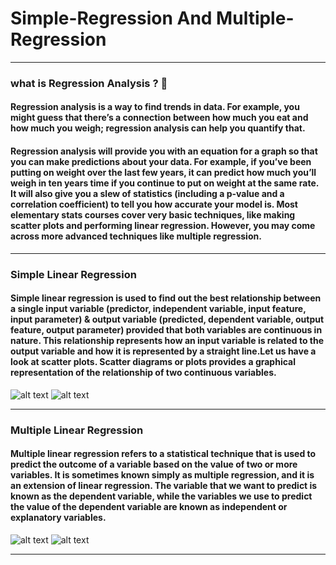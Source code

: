 # Simple-Regression And Multiple-Regression 

*** 
### what is Regression Analysis ? :thinking:

#### Regression analysis is a way to find trends in data. For example, you might guess that there’s a connection between how much you eat and how much you weigh; regression analysis can help you quantify that.

#### Regression analysis will provide you with an equation for a graph so that you can make predictions about your data. For example, if you’ve been putting on weight over the last few years, it can predict how much you’ll weigh in ten years time if you continue to put on weight at the same rate. It will also give you a slew of statistics (including a p-value and a correlation coefficient) to tell you how accurate your model is. Most elementary stats courses cover very basic techniques, like making scatter plots and performing linear regression. However, you may come across more advanced techniques like multiple regression.

***
### Simple Linear Regression

#### Simple linear regression is used to find out the best relationship between a single input variable (predictor, independent variable, input feature, input parameter) & output variable (predicted, dependent variable, output feature, output parameter) provided that both variables are continuous in nature. This relationship represents how an input variable is related to the output variable and how it is represented by a straight line.Let us have a look at scatter plots. Scatter diagrams or plots provides a graphical representation of the relationship of two continuous variables.

![alt text](https://miro.medium.com/max/2400/1*k2bLmeYIG7z7dCyxADedhQ.png "Logo Title Text 1")
![alt text](https://miro.medium.com/max/1600/1*xz_haBuJRSI2DaveNk-3gw.gif "Logo Title Text 1")

 
***
### Multiple Linear Regression

#### Multiple linear regression refers to a statistical technique that is used to predict the outcome of a variable based on the value of two or more variables. It is sometimes known simply as multiple regression, and it is an extension of linear regression. The variable that we want to predict is known as the dependent variable, while the variables we use to predict the value of the dependent variable are known as independent or explanatory variables.
![alt text](https://miro.medium.com/max/2400/1*39FkA9sgT6E_txFT_KANjw.png "Logo Title Text 1")
![alt text](https://miro.medium.com/max/1600/1*Cat1swI8xmNYui6w5AYp8A.gif "Logo Title Text 1")

***
